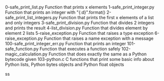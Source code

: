 0-safe_print_list.py	Function that prints x elements
1-safe_print_integer.py	Function that prints an integer with "{:d}".format()
2-safe_print_list_integers.py	Function that prints the first x elements of a list and only integers
3-safe_print_division.py	Function that divides 2 integers and prints the result
4-list_division.py	Function that divides element by element 2 lists
5-raise_exception.py	Function that raises a type exception
6-raise_exception.py	Function that raises a name exception with a message
100-safe_print_integer_err.py	Function that prints an integer
101-safe_function.py	Function that executes a function safely
102-magic_calculation.py	Function that does exactly the same as a Python bytecode given
103-python.c	C functions that print some basic info about Python lists, Python bytes objects and Python float objects

ss
